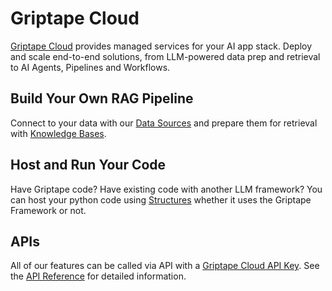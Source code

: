 # Griptape Cloud

[Griptape Cloud](https://cloud.griptape.ai/) provides managed services for your AI app stack. Deploy and scale end-to-end solutions, from LLM-powered data prep and retrieval to AI Agents, Pipelines and Workflows.

## Build Your Own RAG Pipeline
Connect to your data with our [Data Sources](data-sources/create-data-source.md) and prepare them for retrieval with [Knowledge Bases](knowledge-bases/create-knowledge-base.md).

## Host and Run Your Code
Have Griptape code? Have existing code with another LLM framework? You can host your python code using [Structures](structures/create-structure.md) whether it uses the Griptape Framework or not.

## APIs
All of our features can be called via API with a [Griptape Cloud API Key](https://cloud.griptape.ai/configuration/api-keys). See the [API Reference](api/api-reference.md) for detailed information.

